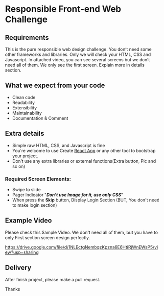 # Responsible Front-end Web Challenge

## Requirements 

This is the pure responsible web design challenge. You don’t need some other frameworks and libraries. Only we will check your HTML, CSS and Javascript. In attached video, you can see several screens but we don’t need all of them. We only see the first screen. Explain more in details section. 

## What we expect from your code

* Clean code
* Readability
* Extensibility
* Maintainability
* Documentation & Comment

## Extra details
* Simple raw HTML, CSS, and Javascript is fine 
* You're welcome to use Create [React App](https://reactjs.org/docs/create-a-new-react-app.html) or any other tool to bootstrap your project. 
* Don't use any extra libraries or external functions(Extra button, Pic and so on)

### Required Screen Elements: 

* Swipe to slide
* Pager Indicator "**_Don't use Image for it, use only CSS_**"
* When press the **Skip** button, Display Login Section (BUT, You don't need to make login section)


## Example Video
Please check this Sample Video. We don't need all of them, but you have to only First section screen design perfectly. 

https://drive.google.com/file/d/1NLEctgNembqzKpzna6E6HtiRjWnEWsP5/view?usp=sharing


## Delivery
After finish project, please make a pull request.


Thanks


